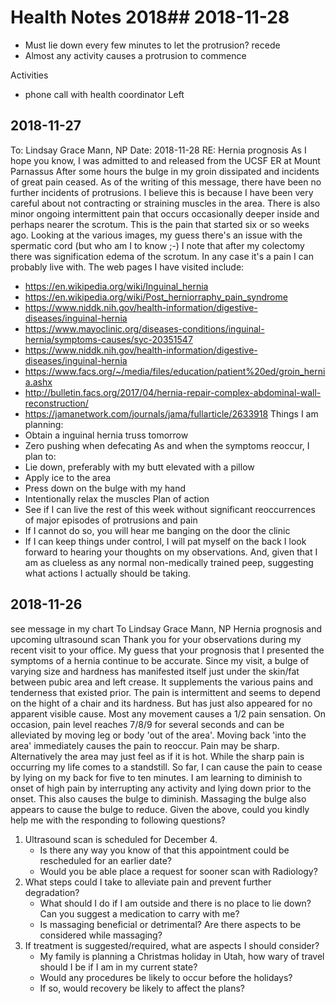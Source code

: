 
# Health Notes 2018## 2018-11-28


* Must lie down every few minutes to let the protrusion? recede
* Almost any activity causes a protrusion to commence


Activities
* phone call with health coordinator
Left


## 2018-11-27
To: Lindsay Grace Mann, NP
Date: 2018-11-28
RE: Hernia prognosis
As I hope you know, I was admitted to and released from the UCSF ER at Mount Parnassus
After some hours the bulge in my groin dissipated and incidents of great pain ceased.
As of the writing of this message, there have been no further incidents of protrusions. I believe this is because I have been very careful about not contracting or straining muscles in the area.
There is also minor ongoing intermittent pain that occurs occasionally deeper inside and perhaps nearer the scrotum. This is the pain that started six or so weeks ago. Looking at the various images, my guess there's an issue with the spermatic cord (but who am I to know ;-) I note that after my colectomy there was signification edema of the scrotum. In any case it's a pain I can probably live with.
The web pages I have visited include:
* https://en.wikipedia.org/wiki/Inguinal_hernia
* https://en.wikipedia.org/wiki/Post_herniorraphy_pain_syndrome
* https://www.niddk.nih.gov/health-information/digestive-diseases/inguinal-hernia
* https://www.mayoclinic.org/diseases-conditions/inguinal-hernia/symptoms-causes/syc-20351547
* https://www.niddk.nih.gov/health-information/digestive-diseases/inguinal-hernia
* https://www.facs.org/~/media/files/education/patient%20ed/groin_hernia.ashx
* http://bulletin.facs.org/2017/04/hernia-repair-complex-abdominal-wall-reconstruction/
* https://jamanetwork.com/journals/jama/fullarticle/2633918
Things I am planning:
* Obtain a inguinal hernia truss tomorrow
* Zero pushing when defecating
As and when the symptoms reoccur, I plan to:
* Lie down, preferably with my butt elevated with a pillow
* Apply ice to the area
* Press down on the bulge with my hand
* Intentionally relax the muscles
Plan of action
* See if I can live the rest of this week without significant reoccurrences of major episodes of protrusions and pain
* If I cannot do so, you will hear me banging on the door the clinic
* If I can keep things under control, I will pat myself on the back
I look forward to hearing your thoughts on my observations. And, given that I am as clueless as any normal  non-medically trained peep, suggesting what actions I actually should be taking.
















## 2018-11-26
see message in my chart
To Lindsay Grace Mann, NP
Hernia prognosis and upcoming ultrasound scan
Thank you for your observations during my recent visit to your office.
My guess that your prognosis that I presented the symptoms of a hernia continue to be accurate.
Since my visit, a bulge of varying size and hardness has manifested itself just under the skin/fat between pubic area and left crease.
It supplements the various pains and tenderness that existed prior.
The pain is intermittent and seems to depend on the hight of a chair and its hardness.
But has just also appeared for no apparent visible cause.
Most any movement causes a 1/2 pain sensation.
On occasion, pain level reaches 7/8/9 for several seconds and can be alleviated by moving leg or body 'out of the area'.
Moving back 'into the area' immediately causes the pain to reoccur.
Pain may be sharp. Alternatively the area may just feel as if it is hot.
While the sharp pain is occurring my life comes to a standstill.
So far, I can cause the pain to cease by lying on my back for five to ten minutes.
I am learning to diminish to onset of high pain by interrupting any activity and lying down prior to the onset.
This also causes the bulge to diminish. Massaging the bulge also appears to cause the bulge to reduce.
Given the above, could you kindly help me with the responding to following questions?


1. Ultrasound scan is scheduled for December 4.
	* Is there any way you know of that this appointment could be rescheduled for an earlier date?
	* Would you be able place a request for sooner scan with Radiology?
2. What steps could I take to alleviate pain and prevent further degradation?
	* What should I do if I am outside and there is no place to lie down? Can you suggest a medication to carry with me?
	* Is massaging beneficial or detrimental? Are there aspects to be considered while massaging?
3. If treatment is suggested/required, what are aspects I should consider?
	* My family is planning a Christmas holiday in Utah, how wary of travel should I be if I am in my current state?
	* Would any procedures be likely to occur before the holidays?
	* If so, would recovery be likely to affect the plans?
<!--stackedit_data:
eyJoaXN0b3J5IjpbLTQ5OTA3MDA2NywtMjA4MjE1Njk3NV19
-->